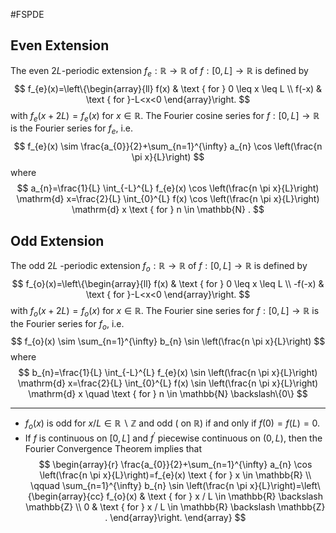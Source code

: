 #FSPDE 
## Even Extension
The even $2 L$-periodic extension $f_{e}: \mathbb{R} \rightarrow \mathbb{R}$ of $f:[0, L] \rightarrow \mathbb{R}$ is defined by
$$
f_{e}(x)=\left\{\begin{array}{ll}
f(x) & \text { for } 0 \leq x \leq L \\
f(-x) & \text { for }-L<x<0
\end{array}\right.
$$
with $f_{e}(x+2 L)=f_{e}(x)$ for $x \in \mathbb{R}$. The Fourier cosine series for $f:[0, L] \rightarrow \mathbb{R}$ is the Fourier series for $f_{e}$, i.e.
$$
f_{e}(x) \sim \frac{a_{0}}{2}+\sum_{n=1}^{\infty} a_{n} \cos \left(\frac{n \pi x}{L}\right)
$$
where
$$
a_{n}=\frac{1}{L} \int_{-L}^{L} f_{e}(x) \cos \left(\frac{n \pi x}{L}\right) \mathrm{d} x=\frac{2}{L} \int_{0}^{L} f(x) \cos \left(\frac{n \pi x}{L}\right) \mathrm{d} x \text { for } n \in \mathbb{N} .
$$

## Odd Extension
The odd $2 L$ -periodic extension $f_{o}: \mathbb{R} \rightarrow \mathbb{R}$ of $f:[0, L] \rightarrow \mathbb{R}$ is defined by
$$
f_{o}(x)=\left\{\begin{array}{ll}
f(x) & \text { for } 0 \leq x \leq L \\
-f(-x) & \text { for }-L<x<0
\end{array}\right.
$$
with $f_{o}(x+2 L)=f_{o}(x)$ for $x \in \mathbb{R}$. The Fourier sine series for $f:[0, L] \rightarrow \mathbb{R}$ is the Fourier series for $f_{o}$, i.e.
$$
f_{o}(x) \sim \sum_{n=1}^{\infty} b_{n} \sin \left(\frac{n \pi x}{L}\right)
$$
where
$$
b_{n}=\frac{1}{L} \int_{-L}^{L} f_{e}(x) \sin \left(\frac{n \pi x}{L}\right) \mathrm{d} x=\frac{2}{L} \int_{0}^{L} f(x) \sin \left(\frac{n \pi x}{L}\right) \mathrm{d} x \quad \text { for } n \in \mathbb{N} \backslash\{0\}
$$

---
- $f_{o}(x)$ is odd for $x / L \in \mathbb{R} \backslash \mathbb{Z}$ and odd $($ on $\mathbb{R})$ if and only if $f(0)=f(L)=0$.
- If $f$ is continuous on $[0, L]$ and $f^{\prime}$ piecewise continuous on $(0, L)$, then the Fourier Convergence Theorem implies that
$$
\begin{array}{r}
\frac{a_{0}}{2}+\sum_{n=1}^{\infty} a_{n} \cos \left(\frac{n \pi x}{L}\right)=f_{e}(x) \text { for } x \in \mathbb{R} \\
\qquad \sum_{n=1}^{\infty} b_{n} \sin \left(\frac{n \pi x}{L}\right)=\left\{\begin{array}{cc}
f_{o}(x) & \text { for } x / L \in \mathbb{R} \backslash \mathbb{Z} \\
0 & \text { for } x / L \in \mathbb{R} \backslash \mathbb{Z} .
\end{array}\right.
\end{array}
$$
